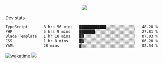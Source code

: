 <h3 align="center">
  <a href="https://github.com/spoopy2023">
      <img src="https://github-profile-trophy.vercel.app/?username=Spoopy2023&no-bg=true&no-frame=true">
  </a>
</h3>

Dev stats
<!--START_SECTION:waka-->

```txt
TypeScript       8 hrs 56 mins   ████████████░░░░░░░░░░░░░   48.20 %
PHP              5 hrs 9 mins    ███████░░░░░░░░░░░░░░░░░░   27.81 %
Blade Template   1 hr 18 mins    █▓░░░░░░░░░░░░░░░░░░░░░░░   07.03 %
CSS              1 hr 8 mins     █▓░░░░░░░░░░░░░░░░░░░░░░░   06.20 %
YAML             28 mins         ▓░░░░░░░░░░░░░░░░░░░░░░░░   02.54 %
```

<!--END_SECTION:waka-->
[![wakatime](https://wakatime.com/badge/user/018ece4c-ff65-47b1-86a2-26e4e720c978.svg)](https://wakatime.com/@mac_g)
<img src="https://camo.githubusercontent.com/935c1e1091fb0ce9d975d06263ed4bc014721cd7e52b557f59b07c85da01afe3/68747470733a2f2f6b6f6d617265762e636f6d2f67687076632f3f757365726e616d653d5843726166744d616e3532266c6162656c3d566965777326636f6c6f723d626c7565267374796c653d706c6173746963">
